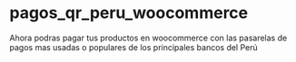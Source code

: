 # pagos_qr_peru_woocommerce
Ahora podras pagar tus productos en woocommerce con las pasarelas de pagos mas usadas o populares de los principales bancos del Perú
